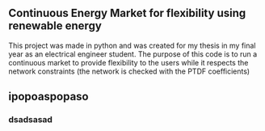 ## Continuous Energy Market for flexibility using renewable energy
This project was made in python and was created for my thesis in my final year as an electrical engineer student. The purpose of this code is to run a continuous market to provide flexibility to the users while it respects the network constraints (the network is checked with the PTDF coefficients)

## ipopoaspopaso

### dsadsasad

